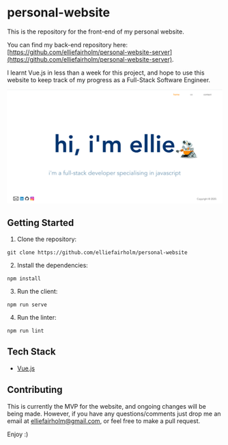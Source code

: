 # personal-website

This is the repository for the front-end of my personal website.

You can find my back-end repository here: [https://github.com/elliefairholm/personal-website-server](https://github.com/elliefairholm/personal-website-server).

I learnt Vue.js in less than a week for this project, and hope to use this website to keep track of my progress as a Full-Stack Software Engineer.

<p align="center">
    <img src="src/assets/website-homepage.png" alt="elliefairholm.com homepage"/>
</p>


## Getting Started

1. Clone the repository:
```
git clone https://github.com/elliefairholm/personal-website
```
2. Install the dependencies:
```
npm install
```
3. Run the client:
```
npm run serve
```
4. Run the linter:
```
npm run lint
```

## Tech Stack

- [Vue.js](https://vuejs.org/)


## Contributing

This is currently the MVP for the website, and ongoing changes will be being made. However, if you have any questions/comments just drop me an email at <elliefairholm@gmail.com>, or feel free to make a pull request.

Enjoy :)

